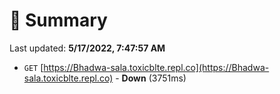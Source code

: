 # 📖 Summary
Last updated: **5/17/2022, 7:47:57 AM**

- `GET` [https://Bhadwa-sala.toxicblte.repl.co](https://Bhadwa-sala.toxicblte.repl.co) - **Down** (3751ms)
